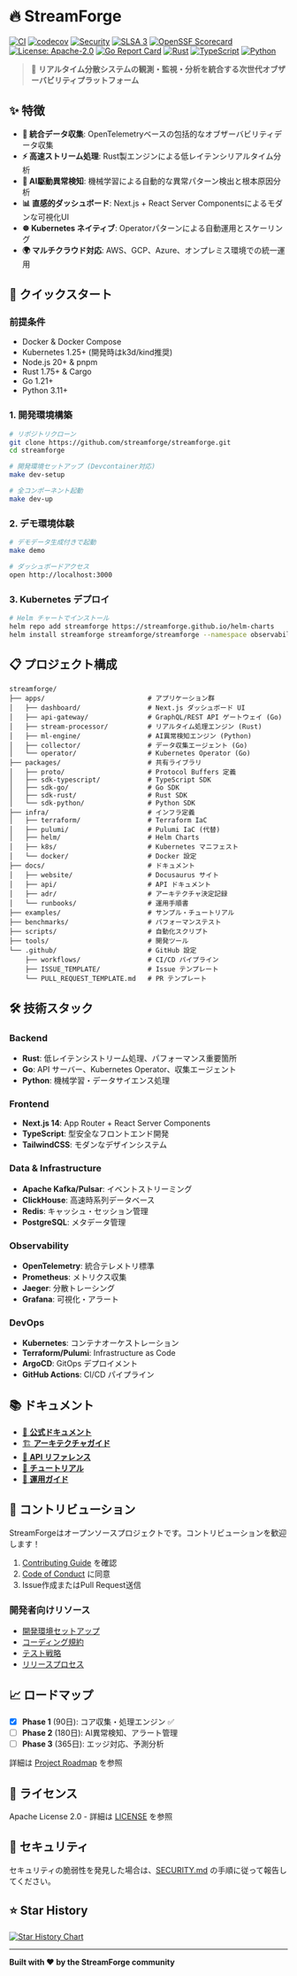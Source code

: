 # 🔥 StreamForge

[![CI](https://github.com/bskcorona-github/streamforge/workflows/CI/badge.svg)](https://github.com/bskcorona-github/streamforge/actions)
[![codecov](https://codecov.io/gh/bskcorona-github/streamforge/branch/main/graph/badge.svg)](https://codecov.io/gh/bskcorona-github/streamforge)
[![Security](https://github.com/bskcorona-github/streamforge/workflows/Security/badge.svg)](https://github.com/bskcorona-github/streamforge/actions)
[![SLSA 3](https://slsa.dev/images/gh-badge-level3.svg)](https://slsa.dev)
[![OpenSSF Scorecard](https://api.securityscorecards.dev/projects/github.com/streamforge/streamforge/badge)](https://securityscorecards.dev/viewer/?uri=github.com/streamforge/streamforge)
[![License: Apache-2.0](https://img.shields.io/badge/License-Apache%202.0-blue.svg)](https://opensource.org/licenses/Apache-2.0)
[![Go Report Card](https://goreportcard.com/badge/github.com/streamforge/streamforge)](https://goreportcard.com/report/github.com/streamforge/streamforge)
[![Rust](https://img.shields.io/badge/rust-1.75%2B-orange.svg)](https://www.rust-lang.org/)
[![TypeScript](https://img.shields.io/badge/typescript-5.3%2B-blue.svg)](https://www.typescriptlang.org/)
[![Python](https://img.shields.io/badge/python-3.11%2B-green.svg)](https://www.python.org/)

> 🚀 **リアルタイム分散システムの観測・監視・分析を統合する次世代オブザーバビリティプラットフォーム**

## ✨ 特徴

- **🔄 統合データ収集**: OpenTelemetryベースの包括的なオブザーバビリティデータ収集
- **⚡ 高速ストリーム処理**: Rust製エンジンによる低レイテンシリアルタイム分析
- **🤖 AI駆動異常検知**: 機械学習による自動的な異常パターン検出と根本原因分析
- **📊 直感的ダッシュボード**: Next.js + React Server Componentsによるモダンな可視化UI
- **☸️ Kubernetes ネイティブ**: Operatorパターンによる自動運用とスケーリング
- **🌍 マルチクラウド対応**: AWS、GCP、Azure、オンプレミス環境での統一運用

## 🚀 クイックスタート

### 前提条件

- Docker & Docker Compose
- Kubernetes 1.25+ (開発時はk3d/kind推奨)
- Node.js 20+ & pnpm
- Rust 1.75+ & Cargo
- Go 1.21+
- Python 3.11+

### 1. 開発環境構築

```bash
# リポジトリクローン
git clone https://github.com/streamforge/streamforge.git
cd streamforge

# 開発環境セットアップ (Devcontainer対応)
make dev-setup

# 全コンポーネント起動
make dev-up
```

### 2. デモ環境体験

```bash
# デモデータ生成付きで起動
make demo

# ダッシュボードアクセス
open http://localhost:3000
```

### 3. Kubernetes デプロイ

```bash
# Helm チャートでインストール
helm repo add streamforge https://streamforge.github.io/helm-charts
helm install streamforge streamforge/streamforge --namespace observability --create-namespace
```

## 📋 プロジェクト構成

```
streamforge/
├── apps/                          # アプリケーション群
│   ├── dashboard/                 # Next.js ダッシュボード UI
│   ├── api-gateway/               # GraphQL/REST API ゲートウェイ (Go)
│   ├── stream-processor/          # リアルタイム処理エンジン (Rust)
│   ├── ml-engine/                 # AI異常検知エンジン (Python)
│   ├── collector/                 # データ収集エージェント (Go)
│   └── operator/                  # Kubernetes Operator (Go)
├── packages/                      # 共有ライブラリ
│   ├── proto/                     # Protocol Buffers 定義
│   ├── sdk-typescript/            # TypeScript SDK
│   ├── sdk-go/                    # Go SDK
│   ├── sdk-rust/                  # Rust SDK
│   └── sdk-python/                # Python SDK
├── infra/                         # インフラ定義
│   ├── terraform/                 # Terraform IaC
│   ├── pulumi/                    # Pulumi IaC (代替)
│   ├── helm/                      # Helm Charts
│   ├── k8s/                       # Kubernetes マニフェスト
│   └── docker/                    # Docker 設定
├── docs/                          # ドキュメント
│   ├── website/                   # Docusaurus サイト
│   ├── api/                       # API ドキュメント
│   ├── adr/                       # アーキテクチャ決定記録
│   └── runbooks/                  # 運用手順書
├── examples/                      # サンプル・チュートリアル
├── benchmarks/                    # パフォーマンステスト
├── scripts/                       # 自動化スクリプト
├── tools/                         # 開発ツール
└── .github/                       # GitHub 設定
    ├── workflows/                 # CI/CD パイプライン
    ├── ISSUE_TEMPLATE/            # Issue テンプレート
    └── PULL_REQUEST_TEMPLATE.md   # PR テンプレート
```

## 🛠️ 技術スタック

### Backend
- **Rust**: 低レイテンシストリーム処理、パフォーマンス重要箇所
- **Go**: API サーバー、Kubernetes Operator、収集エージェント
- **Python**: 機械学習・データサイエンス処理

### Frontend
- **Next.js 14**: App Router + React Server Components
- **TypeScript**: 型安全なフロントエンド開発
- **TailwindCSS**: モダンなデザインシステム

### Data & Infrastructure
- **Apache Kafka/Pulsar**: イベントストリーミング
- **ClickHouse**: 高速時系列データベース
- **Redis**: キャッシュ・セッション管理
- **PostgreSQL**: メタデータ管理

### Observability
- **OpenTelemetry**: 統合テレメトリ標準
- **Prometheus**: メトリクス収集
- **Jaeger**: 分散トレーシング
- **Grafana**: 可視化・アラート

### DevOps
- **Kubernetes**: コンテナオーケストレーション
- **Terraform/Pulumi**: Infrastructure as Code
- **ArgoCD**: GitOps デプロイメント
- **GitHub Actions**: CI/CD パイプライン

## 📚 ドキュメント

- [📖 **公式ドキュメント**](https://streamforge.github.io/docs/)
- [🏗️ **アーキテクチャガイド**](./docs/architecture/)
- [🚀 **API リファレンス**](./docs/api/)
- [🎯 **チュートリアル**](./examples/)
- [🔧 **運用ガイド**](./docs/runbooks/)

## 🤝 コントリビューション

StreamForgeはオープンソースプロジェクトです。コントリビューションを歓迎します！

1. [Contributing Guide](./CONTRIBUTING.md) を確認
2. [Code of Conduct](./CODE_OF_CONDUCT.md) に同意
3. Issue作成またはPull Request送信

### 開発者向けリソース

- [開発環境セットアップ](./docs/development/setup.md)
- [コーディング規約](./docs/development/coding-standards.md)
- [テスト戦略](./docs/development/testing.md)
- [リリースプロセス](./docs/development/release.md)

## 📈 ロードマップ

- [x] **Phase 1** (90日): コア収集・処理エンジン ✅
- [ ] **Phase 2** (180日): AI異常検知、アラート管理
- [ ] **Phase 3** (365日): エッジ対応、予測分析

詳細は [Project Roadmap](https://github.com/streamforge/streamforge/projects/1) を参照

## 📄 ライセンス

Apache License 2.0 - 詳細は [LICENSE](./LICENSE) を参照

## 🔐 セキュリティ

セキュリティの脆弱性を発見した場合は、[SECURITY.md](./SECURITY.md) の手順に従って報告してください。

## ⭐ Star History

[![Star History Chart](https://api.star-history.com/svg?repos=streamforge/streamforge&type=Date)](https://star-history.com/#streamforge/streamforge&Date)

---

**Built with ❤️ by the StreamForge community** 